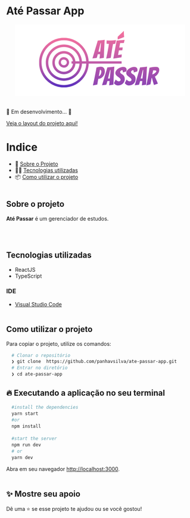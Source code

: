# Até Passar App

<div align='center'>
  <img src='./public/logo.svg' alt='Logo Markee App' />
</div>
<br/>

:construction: Em desenvolvimento... :construction:

[Veja o layout do projeto aqui!](https://www.figma.com/file/AQz8VzKTacHCEcZeYow2Dy/gerenciador-de-estudos?node-id=361%3A3837)

# Indice

- 📂 [Sobre o Projeto](#sobre-o-projeto)
- 👨‍💻️ [Tecnologias utilizadas](#tecnologias-utilizadas)
- 📦️ [Como utilizar o projeto](#como-utilizar-o-projeto)
<br/><br/>

## Sobre o projeto
**Até Passar** é um gerenciador de estudos.

<br/><br/>

## Tecnologias utilizadas
- ReactJS
- TypeScript

### IDE
- [Visual Studio Code](https://code.visualstudio.com/)
<br/><br/>

## Como utilizar o projeto

Para copiar o projeto, utilize os comandos:
```bash
  # Clonar o repositório
  ❯ git clone  https://github.com/panhavsilva/ate-passar-app.git
  # Entrar no diretório
  ❯ cd ate-passar-app
``` 
## 🔥 Executando a aplicação no seu terminal
```bash
  #install the dependencies
  yarn start
  #or
  npm install

  #start the server
  npm run dev
  # or
  yarn dev
```
Abra em seu navegador [http://localhost:3000](http://localhost:3000).
<br/><br/>

## ✨ Mostre seu apoio

Dê uma ⭐ se esse projeto te ajudou ou se você gostou!
